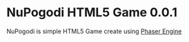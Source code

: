 NuPogodi HTML5 Game 0.0.1
=============

NuPogodi is simple HTML5 Game create using [Phaser Engine](http://phaser.io)

